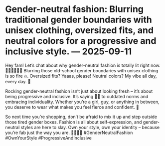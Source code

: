 # Gender-neutral fashion: Blurring traditional gender boundaries with unisex clothing, oversized fits, and neutral colors for a progressive and inclusive style. — 2025-09-11

Hey fam! Let’s chat about why gender-neutral fashion is totally lit right now. 💁🏽‍♀️🙋🏽‍♂️ Blurring those old-school gender boundaries with unisex clothing is so fire 🔥. Oversized fits? Yaaas, please! Neutral colors? My vibe all day, every day. 🌈

Rocking gender-neutral fashion isn’t just about looking fresh – it’s about being progressive and inclusive. It’s saying 👋🏽 to outdated norms and embracing individuality. Whether you’re a girl, guy, or anything in between, you deserve to wear what makes you feel fierce and confident. 🌟

So next time you’re shopping, don’t be afraid to mix it up and step outside those tired gender boxes. Fashion is all about self-expression, and gender-neutral styles are here to slay. Own your style, own your identity – because you’re fab just the way you are. 💃🏽🕺🏽 #GenderNeutralFashion #OwnYourStyle #ProgressiveAndInclusive